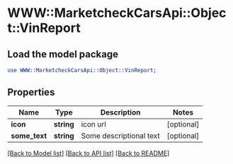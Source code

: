 # WWW::MarketcheckCarsApi::Object::VinReport

## Load the model package
```perl
use WWW::MarketcheckCarsApi::Object::VinReport;
```

## Properties
Name | Type | Description | Notes
------------ | ------------- | ------------- | -------------
**icon** | **string** | icon url | [optional] 
**some_text** | **string** | Some descriptional text | [optional] 

[[Back to Model list]](../README.md#documentation-for-models) [[Back to API list]](../README.md#documentation-for-api-endpoints) [[Back to README]](../README.md)


